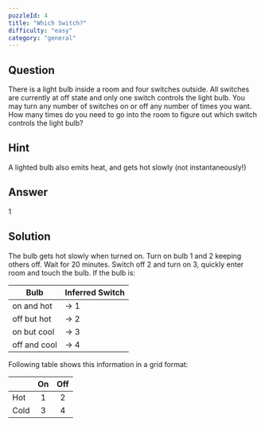 ```yaml
---
puzzleId: 4
title: "Which Switch?"
difficulty: "easy"
category: "general"
---
```


## Question
There is a light bulb inside a room and four switches outside. All switches are currently at off state and only one switch controls the light bulb. You may turn any number of switches on or off any number of times you want. How many times do you need to go into the room to figure out which switch controls the light bulb? 

## Hint
A lighted bulb also emits heat, and gets hot slowly (not instantaneously!)

## Answer
1

## Solution
<!-- 
I think this puzzle is silly, but it was asked to my friend in an interview, so I can't skip it.  
-->
The bulb gets hot slowly when turned on. Turn on bulb 1 and 2 keeping others off. Wait for 20 minutes. Switch off 2 and turn on 3, quickly enter room and touch the bulb. If the bulb is:

| Bulb         | Inferred Switch |
| ------------ | --------------- |
| on and hot   | -> 1            |
| off but hot  | -> 2            |
| on but cool  | -> 3            |
| off and cool | -> 4            |

Following table shows this information in a grid format:

|      |  On   |  Off  |
| ---- | :---: | :---: |
| Hot  |   1   |   2   |
| Cold |   3   |   4   |

